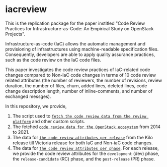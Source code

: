 # iacreview

This is the replication package for the paper institled "Code Review Practices for Infrastructure-as-Code: An
Empirical Study on OpenStack Projects". 

Infrastructure-as-code (IaC) allows the automatic management and provisioning of infrastructures using machine-readable specification files. Consequently, developers are able to apply quality assurance practices, such as the code review on the IaC code files.

This paper investigates the code review practices of IaC-related code changes compared to Non-IaC code changes in terms of 10 code review related attributes (the number of reviewers, the number of revisions, review duration, the number of files, churn, added lines, deleted lines, code change description length, number of inline-comments, and number of exchanged messges). 


In this repository, we provide,

1) The script used to [``fetch the code review data from the review platform``](https://github.com/stilab-ets/iacreview/blob/main/Scripts/Fetch_OpenStack_Code_Review_Data.ipynb) and other custom scripts.
2) The fetched [``code review data for the OpenStack ecosystem``](https://github.com/stilab-ets/iacreview/tree/main/OpenStack_Code_Review_Data) from 2014 to 2021.
3) The data for [``the code review attributes per release``](https://github.com/stilab-ets/iacreview/tree/main/Code_Review_Attributes_Data_Per_Release) from the Kilo release till Victoria release for both IaC and Non-iaC code changes. 
4) The data for [``the code review attributes per phase``](https://github.com/stilab-ets/iacreview/tree/main/Code_Review_Attributes_Data_Per_Phase). For each release, we provide the code review attributes for the ``development`` (dev) phase, the ``release-candidate`` (RC) phase, and the ``post-release`` (PR) phase.  

